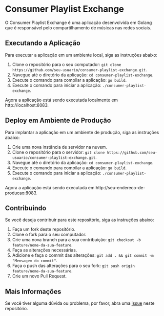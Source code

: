 # Consumer Playlist Exchange

O Consumer Playlist Exchange é uma aplicação desenvolvida em Golang que é responsável pelo compartilhamento de músicas nas redes sociais.

## Executando a Aplicação

Para executar a aplicação em um ambiente local, siga as instruções abaixo:

1. Clone o repositório para o seu computador: `git clone https://github.com/seu-usuario/consumer-playlist-exchange.git`.
2. Navegue até o diretório da aplicação: `cd consumer-playlist-exchange`.
3. Execute o comando para compilar a aplicação: `go build`.
4. Execute o comando para iniciar a aplicação: `./consumer-playlist-exchange`.

Agora a aplicação está sendo executada localmente em http://localhost:8083.

## Deploy em Ambiente de Produção

Para implantar a aplicação em um ambiente de produção, siga as instruções abaixo:

1. Crie uma nova instância de servidor na nuvem.
2. Clone o repositório para o servidor: `git clone https://github.com/seu-usuario/consumer-playlist-exchange.git`.
3. Navegue até o diretório da aplicação: `cd consumer-playlist-exchange`.
4. Execute o comando para compilar a aplicação: `go build`.
5. Execute o comando para iniciar a aplicação: `./consumer-playlist-exchange`.

Agora a aplicação está sendo executada em http://seu-endereco-de-producao:8083.

## Contribuindo

Se você deseja contribuir para este repositório, siga as instruções abaixo:

1. Faça um fork deste repositório.
2. Clone o fork para o seu computador.
3. Crie uma nova branch para a sua contribuição: `git checkout -b feature/nome-da-sua-feature`.
4. Faça as alterações necessárias.
5. Adicione e faça o commit das alterações: `git add . && git commit -m "Mensagem do commit"`.
6. Faça o push das alterações para o seu fork: `git push origin feature/nome-da-sua-feature`.
7. Crie um novo Pull Request.

## Mais Informações

Se você tiver alguma dúvida ou problema, por favor, abra uma [issue](https://github.com/thirochas/spotmusic-backend/issues) neste repositório.
